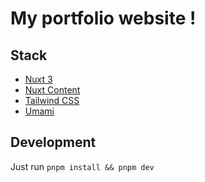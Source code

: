 # My portfolio website !

## Stack
- [Nuxt 3](https://nuxt.com/)
- [Nuxt Content](https://content.nuxt.com)
- [Tailwind CSS](https://tailwindcss.com/)
- [Umami](https://umami.is/)

## Development
Just run `pnpm install && pnpm dev`
